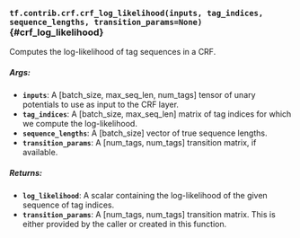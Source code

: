 ### `tf.contrib.crf.crf_log_likelihood(inputs, tag_indices, sequence_lengths, transition_params=None)` {#crf_log_likelihood}

Computes the log-likelihood of tag sequences in a CRF.

##### Args:


*  <b>`inputs`</b>: A [batch_size, max_seq_len, num_tags] tensor of unary potentials
      to use as input to the CRF layer.
*  <b>`tag_indices`</b>: A [batch_size, max_seq_len] matrix of tag indices for which we
      compute the log-likelihood.
*  <b>`sequence_lengths`</b>: A [batch_size] vector of true sequence lengths.
*  <b>`transition_params`</b>: A [num_tags, num_tags] transition matrix, if available.

##### Returns:


*  <b>`log_likelihood`</b>: A scalar containing the log-likelihood of the given sequence
      of tag indices.
*  <b>`transition_params`</b>: A [num_tags, num_tags] transition matrix. This is either
      provided by the caller or created in this function.

